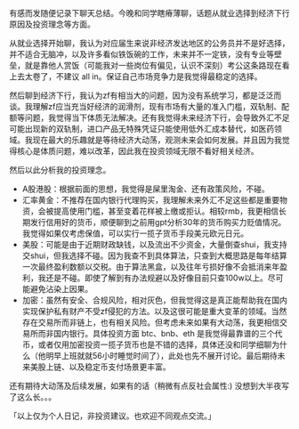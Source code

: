 有感而发随便记录下聊天总结。今晚和同学瞎瘠薄聊，话题从就业选择到经济下行原因及投资理念等方面。

从就业选择开始聊，我认为对应届生来说非经济发达地区的公务员并不是好选择，并不适合无脑冲，以及许多看似铁饭碗的工作，未来并不一定铁，没有专业等壁垒，就是靠他人赏饭（可能我对一些岗位有偏见，认识不深刻）考公这条路现在看上去太卷了，不建议 all in。保证自己市场竞争力是我觉得最稳定的选择。

然后聊到经济下行，我认为zf有相当大的问题，因为没有系统学习，都是泛泛而谈。我理解zf应当充当好经济的润滑剂，现有市场有大量的准入门槛，双轨制、配额等问题，我觉得当下体质无法解决。还有我觉得未来经济下行，会导致外汇不足可能出现新的双轨制，进口产品无特殊凭证只能使用低外汇成本替代，如医药领域。我现在最大的乐趣就是等待经济大动荡，观测未来会如何发展。并且因为我觉得核心是体质问题，难以改革，因此我在投资领域无限不看好相关经济。

然后以此分析我的投资理念。
- A股港股：根据前面的思想，我觉得是屎里淘金、还有政策风险，不碰。
- 汇率黄金：不推荐在国内银行代理购买，我理解未来外汇不足这些都是重要物资，会被提高使用门槛，甚至变着花样被上缴或拒认。相较rmb，我更相信长期发行信用好的货币，顺便聊到之前用gpt分析30年的货币购买力贬值情况。我觉得如果仅考虑保值，可以实行一揽子货币手段美元欧元日元。
- 美股：可能是由于近期财政缺钱，以及流出不少资金，大量倒查shui，我支持交shui，但我选择不碰。因为我查不到具体算法，只查到大概思路是每年结算一次最终盈利数额以交税。由于算法黑盒，以及往年亏损好像不会抵消来年盈利，我还是不碰。即使了解到有办法规避以及好像目前只查100w以上。尽可能避免沾染上因果。
- 加密：虽然有安全、合规风险，相对灰色，但我觉得这是真正能帮助我在国内实现保护私有财产不受zf侵犯的方法。以及这很可能是重大变革的领域。当然存在交易所而非链上，也有相关风险。但考虑未来如果有大动荡，我更相信交易所而非国内银行。具体投资方面 btc、bnb、eth 是我觉得最靠谱的三个代币，或者仅用加密投资一揽子货币也是不错的选择，具体还没和同学细聊为什么（他明早上班就就56小时睡觉时间了），此处也先不展开讨论。最后期待未来美股上链、以及稳定币支付场景更丰富。

还有期待大动荡及后续发展，如果有的话（稍微有点反社会属性:)
没想到大半夜写了这么长。。。

「以上仅为个人日记，非投资建议。也欢迎不同观点交流。」
